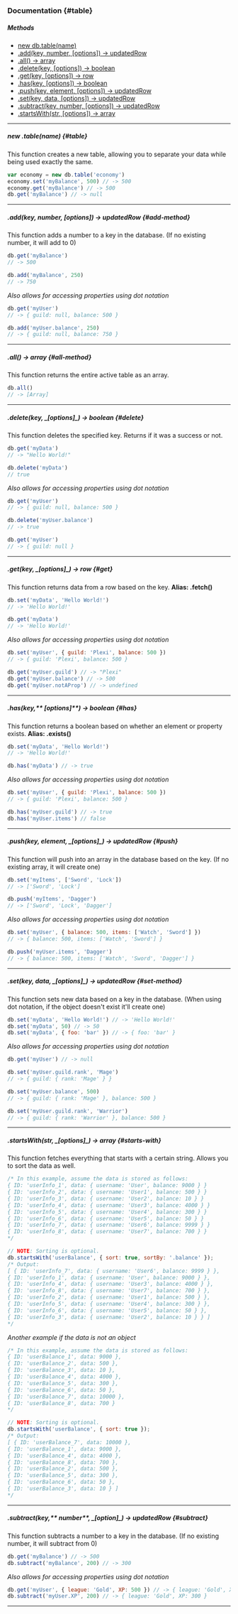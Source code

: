 ### Documentation {#table}

##### Methods

* [new db.table\(name\)](/new-dbtablepass-port.md)
* [.add\(key, number, \[options\]\) -&gt; updatedRow](#add-method)
* [.all\(\) -&gt; array](#all-method)
* [.delete\(key, \[options\]\) -&gt; boolean](#delete)
* [.get\(key, \[options\]\) -&gt; row](#get)
* [.has\(key, \[options\]\) -&gt; boolean](#has)
* [.push\(key, element, \[options\]\) -&gt; updatedRow](#push)
* [.set\(key, data, \[options\]\) -&gt; updatedRow](#set-method)
* [.subtract\(key, number, \[options\]\) -&gt; updatedRow](#subtract)
* [.startsWith\(str, \[options\]\) -&gt; array](#starts-with)

---

##### **new .table\(**_**name**_**\)** {#table}

This function creates a new table, allowing you to separate your data while being used exactly the same.

```js
var economy = new db.table('economy')
economy.set('myBalance', 500) // -> 500
economy.get('myBalance') // -> 500
db.get('myBalance') // -> null
```

---

##### .add\(_key_, _number, \[options\]_\) -&gt; updatedRow {#add-method}

This function adds a number to a key in the database. \(If no existing number, it will add to 0\)

```js
db.get('myBalance')
// -> 500

db.add('myBalance', 250)
// -> 750
```

_Also allows for accessing properties using dot notation_

```js
db.get('myUser')
// -> { guild: null, balance: 500 }

db.add('myUser.balance', 250)
// -> { guild: null, balance: 750 }
```

---

##### **.all\(\) -&gt; array** {#all-method}

This function returns the entire active table as an array.

```js
db.all()
// -> [Array]
```

---

##### **.delete\(**_**key**_**, **_**\[options\]**_**\) -&gt; boolean** {#delete}

This function deletes the specified key. Returns if it was a success or not.

```js
db.get('myData')
// -> "Hello World!"

db.delete('myData')
// true
```

_Also allows for accessing properties using dot notation_

```js
db.get('myUser')
// -> { guild: null, balance: 500 }

db.delete('myUser.balance')
// -> true

db.get('myUser')
// -> { guild: null }
```

---

##### **.get\(**_**key**_**, **_**\[options\]**_**\) -&gt; row** {#get}

This function returns data from a row based on the key. **Alias: .fetch\(\)**

```js
db.set('myData', 'Hello World!')
// -> 'Hello World!'

db.get('myData')
// -> 'Hello World!'
```

_Also allows for accessing properties using dot notation_

```js
db.set('myUser', { guild: 'Plexi', balance: 500 })
// -> { guild: 'Plexi', balance: 500 }

db.get('myUser.guild') // -> "Plexi"
db.get('myUser.balance') // -> 500
db.get('myUser.notAProp') // -> undefined
```

---

##### **.has\(**_**key**_**,**_** \[options\]**_**\) -&gt; boolean** {#has}

This function returns a boolean based on whether an element or property exists. **Alias: .exists\(\)**

```js
db.set('myData', 'Hello World!')
// -> 'Hello World!'

db.has('myData') // -> true
```

_Also allows for accessing properties using dot notation_

```js
db.set('myUser', { guild: 'Plexi', balance: 500 })
// -> { guild: 'Plexi', balance: 500 }

db.has('myUser.guild') // -> true
db.has('myUser.items') // false
```

---

##### **.push\(**_**key**_**, **_**element**_**, **_**\[options\]**_**\) -&gt; updatedRow** {#push}

This function will push into an array in the database based on the key. \(If no existing array, it will create one\)

```js
db.set('myItems', ['Sword', 'Lock'])
// -> ['Sword', 'Lock']

db.push('myItems', 'Dagger')
// -> ['Sword', 'Lock', 'Dagger']
```

_Also allows for accessing properties using dot notation_

```js
db.set('myUser', { balance: 500, items: ['Watch', 'Sword'] })
// -> { balance: 500, items: ['Watch', 'Sword'] }

db.push('myUser.items', 'Dagger')
// -> { balance: 500, items: ['Watch', 'Sword', 'Dagger'] }
```

---

##### **.set\(**_**key**_**, **_**data**_**, **_**\[options\]**_**\) -&gt; updatedRow** {#set-method}

This function sets new data based on a key in the database. \(When using dot notation, if the object doesn't exist it'll create one\)

```js
db.set('myData', 'Hello World!') // -> 'Hello World!'
db.set('myData', 50) // -> 50
db.set('myData', { foo: 'bar' }) // -> { foo: 'bar' }
```

_Also allows for accessing properties using dot notation_

```js
db.get('myUser') // -> null

db.set('myUser.guild.rank', 'Mage') 
// -> { guild: { rank: 'Mage' } }

db.set('myUser.balance', 500) 
// -> { guild: { rank: 'Mage' }, balance: 500 }

db.set('myUser.guild.rank', 'Warrior') 
// -> { guild: { rank: 'Warrior' }, balance: 500 }
```

---

##### **.startsWith\(**_**str**_**, **_**\[options\]**_**\) -&gt; array** {#starts-with}

This function fetches everything that starts with a certain string. Allows you to sort the data as well.

```js
/* In this example, assume the data is stored as follows:
{ ID: 'userInfo_1', data: { username: 'User', balance: 9000 } }
{ ID: 'userInfo_2', data: { username: 'User1', balance: 500 } }
{ ID: 'userInfo_3', data: { username: 'User2', balance: 10 } }
{ ID: 'userInfo_4', data: { username: 'User3', balance: 4000 } }
{ ID: 'userInfo_5', data: { username: 'User4', balance: 300 } }
{ ID: 'userInfo_6', data: { username: 'User5', balance: 50 } }
{ ID: 'userInfo_7', data: { username: 'User6', balance: 9999 } }
{ ID: 'userInfo_8', data: { username: 'User7', balance: 700 } }
*/

// NOTE: Sorting is optional.
db.startsWith('userBalance', { sort: true, sortBy: '.balance' });
/* Output:
[ { ID: 'userInfo_7', data: { username: 'User6', balance: 9999 } },
{ ID: 'userInfo_1', data: { username: 'User', balance: 9000 } },
{ ID: 'userInfo_4', data: { username: 'User3', balance: 4000 } },
{ ID: 'userInfo_8', data: { username: 'User7', balance: 700 } },
{ ID: 'userInfo_2', data: { username: 'User1', balance: 500 } },
{ ID: 'userInfo_5', data: { username: 'User4', balance: 300 } },
{ ID: 'userInfo_6', data: { username: 'User5', balance: 50 } },
{ ID: 'userInfo_3', data: { username: 'User2', balance: 10 } } ]
*/
```

*Another example if the data is not an object*
```js
/* In this example, assume the data is stored as follows:
{ ID: 'userBalance_1', data: 9000 },
{ ID: 'userBalance_2', data: 500 },
{ ID: 'userBalance_3', data: 10 },
{ ID: 'userBalance_4', data: 4000 },
{ ID: 'userBalance_5', data: 300 },
{ ID: 'userBalance_6', data: 50 },
{ ID: 'userBalance_7', data: 10000 },
{ ID: 'userBalance_8', data: 700 }
*/

// NOTE: Sorting is optional.
db.startsWith('userBalance', { sort: true });
/* Output:
[ { ID: 'userBalance_7', data: 10000 },
{ ID: 'userBalance_1', data: 9000 },
{ ID: 'userBalance_4', data: 4000 },
{ ID: 'userBalance_8', data: 700 },
{ ID: 'userBalance_2', data: 500 },
{ ID: 'userBalance_5', data: 300 },
{ ID: 'userBalance_6', data: 50 },
{ ID: 'userBalance_3', data: 10 } ]
*/

```

---

##### **.subtract\(**_**key**_**,**_** number**_**, **_**\[option\]**_**\) -&gt; updatedRow** {#subtract}

This function subtracts a number to a key in the database. \(If no existing number, it will subtract from 0\)

```js
db.get('myBalance') // -> 500
db.subtract('myBalance', 200) // -> 300
```

_Also allows for accessing properties using dot notation_

```js
db.get('myUser', { league: 'Gold', XP: 500 }) // -> { league: 'Gold', XP: 500 }
db.subtract('myUser.XP', 200) // -> { league: 'Gold', XP: 300 }
```

---



